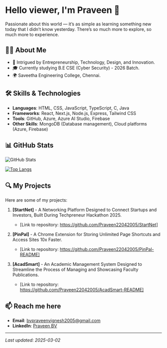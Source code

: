 # Hello viewer, I'm Praveen 👋

Passionate about this world — it’s as simple as learning something new today that I didn’t know yesterday. There’s so much more to explore, so much more to experience.

## 👨‍💻 About Me

- 🔭 Intrigued by Entrepreneurship, Technology, Design, and Innovation.
- 🎓 Currently studying B.E CSE (Cyber Security) - 2026 Batch.
- 🌍 Saveetha Engineering College, Chennai.

## 🛠️ Skills & Technologies

- **Languages**: HTML, CSS, JavaScript, TypeScript, C, Java
- **Frameworks**: React, Next.js, Node.js, Express, Tailwind CSS
- **Tools**: GitHub, Azure, Azure AI Studio, Firebase
- **Other Skills**: MongoDB (Database management), Cloud platforms (Azure, Firebase)

## 📊 GitHub Stats

![GitHub Stats](https://github-readme-stats.vercel.app/api?username=Praveen22042005&show_icons=true&theme=radical)

[![Top Langs](https://github-readme-stats.vercel.app/api/top-langs/?username=Praveen22042005&layout=compact)](https://github.com/anuraghazra/github-readme-stats)

## 🔍 My Projects

Here are some of my projects:

1. **[StartNet]** - A Networking Platform Designed to Connect Startups and Investors, Built During Techpreneur Hackathon 2025.
   - [Link to repository: https://github.com/Praveen22042005/StartNet]

2. **[PinPal]** - A Chrome Extension for Storing Unlimited Page Shortcuts and Access Sites 10x Faster.
   - [Link to repository: https://github.com/Praveen22042005/PinPal-README]

3. **[AcadSmart]** - An Academic Management System Designed to Streamline the Process of Managing and Showcasing Faculty Publications.
   - [Link to repository: https://github.com/Praveen22042005/AcadSmart-README]


## 📫 Reach me here

- **Email**: bvpraveenvignesh2005@gmail.com
- **LinkedIn**: [Praveen BV](https://www.linkedin.com/in/praveen-bv-918830250/)

---

*Last updated: 2025-03-02*
